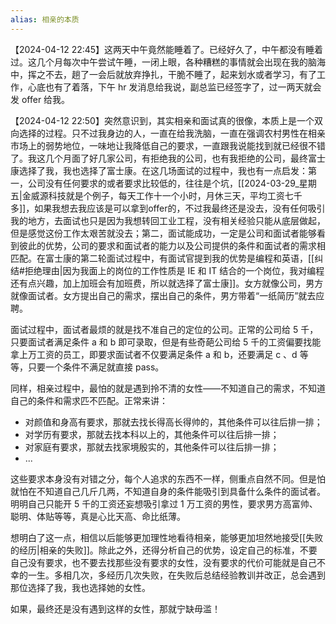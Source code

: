 ```yaml
---
alias: 相亲的本质
---
```


【2024-04-12 22:45】这两天中午竟然能睡着了。已经好久了，中午都没有睡着过。这几个月每次中午尝试午睡，一闭上眼，各种糟糕的事情就会出现在我的脑海中，挥之不去，趟了一会后就放弃挣扎，干脆不睡了，起来划水或者学习，有了工作，心底也有了着落，下午 hr 发消息给我说，副总监已经签字了，过一两天就会发 offer 给我。


【2024-04-12 22:50】突然意识到，其实相亲和面试真的很像，本质上是一个双向选择的过程。只不过我身边的人，一直在给我洗脑，一直在强调农村男性在相亲市场上的弱势地位，一味地让我降低自己的要求，一直跟我说能找到就已经很不错了。我这几个月面了好几家公司，有拒绝我的公司，也有我拒绝的公司，最终富士康选择了我，我也选择了富士康。在这几场面试的过程中，我也有一点启发：第一，公司没有任何要求的或者要求比较低的，往往是个坑，[[2024-03-29_星期五|金威源科技就是个例子，每天工作十一个小时，月休三天，平均工资七千多]]，如果我想去我应该是可以拿到offer的，不过我最终还是没去，没有任何吸引我的地方，去面试也只是因为我想转回工业工程，没有相关经验只能从底层做起，但是感觉这份工作太艰苦就没去；第二，面试能成功，一定是公司和面试者能够看到彼此的优势，公司的要求和面试者的能力以及公司提供的条件和面试者的需求相匹配。在富士康的第二轮面试过程中，有面试官提到我的优势是编程和英语，[[纠结#拒绝理由|因为我面上的岗位的工作性质是 IE 和 IT 结合的一个岗位，我对编程还有点兴趣，加上加班会有加班费，所以就选择了富士康]]。女方就像公司，男方就像面试者。女方提出自己的需求，摆出自己的条件，男方带着“一纸简历”就去应聘。

面试过程中，面试者最烦的就是找不准自己的定位的公司。正常的公司给 5 千，只要面试者满足条件 a 和 b 即可录取，但是有些奇葩公司给 5 千的工资偏要找能拿上万工资的员工，即要求面试者不仅要满足条件 a 和 b，还要满足 c 、d 等等，只要一个条件不满足就直接 pass。

同样，相亲过程中，最怕的就是遇到拎不清的女性——不知道自己的需求，不知道自己的条件和需求匹不匹配。正常来讲：

- 对颜值和身高有要求，那就去找长得高长得帅的，其他条件可以往后排一排；
- 对学历有要求，那就去找本科以上的，其他条件可以往后排一排；
- 对家庭有要求，那就去找家境殷实的，其他条件可以往后排一排；
- ...

这些要求本身没有对错之分，每个人追求的东西不一样，侧重点自然不同。但是怕就怕在不知道自己几斤几两，不知道自身的条件能吸引到具备什么条件的面试者。明明自己只能开 5 千的工资还妄想吸引拿过 1 万工资的男性，要求男方高富帅、聪明、体贴等等，真是心比天高、命比纸薄。

想明白了这一点，相信以后能够更加理性地看待相亲，能够更加坦然地接受[[失败的经历|相亲的失败]]。除此之外，还得分析自己的优势，设定自己的标准，不要自己没有要求，也不要去找那些没有要求的女性，没有要求的代价可能就是自己不幸的一生。多相几次，多经历几次失败，在失败后总结经验教训并改正，总会遇到那位选择了我，我也选择她的女性。

如果，最终还是没有遇到这样的女性，那就宁缺毋滥！